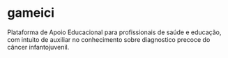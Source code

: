 # gameici

Plataforma de Apoio Educacional para profissionais de saúde e educação, com intuito de auxiliar no conhecimento sobre diagnostico precoce do câncer infantojuvenil.


